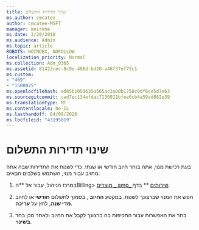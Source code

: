 ```yaml
---
title: שינוי תדירות התשלום
ms.author: cmcatee
author: cmcatee-MSFT
manager: mnirkhe
ms.date: 3/20/2018
ms.audience: Admin
ms.topic: article
ROBOTS: NOINDEX, NOFOLLOW
localization_priority: Normal
ms.collection: Adm_O365
ms.assetid: 81423cec-8c9e-408d-bd26-a46f37ef75c1
ms.custom:
- "469"
- "1500025"
ms.openlocfilehash: ed85b1053635a565ac2a00b1758c0df6ce5d7e63
ms.sourcegitcommit: cad7ec134efdac7130911bfee6cb4a59ad882e39
ms.translationtype: MT
ms.contentlocale: he-IL
ms.lasthandoff: 04/08/2020
ms.locfileid: "43195019"
---
```

# <a name="change-how-often-you-pay"></a>שינוי תדירות התשלום

בעת רכישת מנוי, אתה בוחר חיוב חודשי או שנתי. כדי לשנות את התדירות שבה אתה מחויב עבור מנוי, השתמש בשלבים הבאים.

1. במרכז הניהול, עבור אל **הBilling> [מוצרים _ amp_ שירותים](https://go.microsoft.com/fwlink/p/?linkid=842054) ** בדף.

2. חפש את המנוי שברצונך לשנות. במקטע **החיוב** , בסמוך לתשלום **חודשי** או לחיוב **מדי שנה**, לחץ על **עריכה**.

3. בחר את האפשרות עבור התכיפות בה ברצונך לקבל את החיוב ולאחר מכן בחר **בשינוי**.
